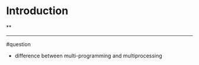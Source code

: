 # Introduction 




**














---

#question 

- difference between multi-programming and multiprocessing	